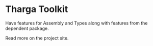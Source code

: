 # Tharga Toolkit

Have features for Assembly and Types along with features from the dependent package.

Read more on the project site.
